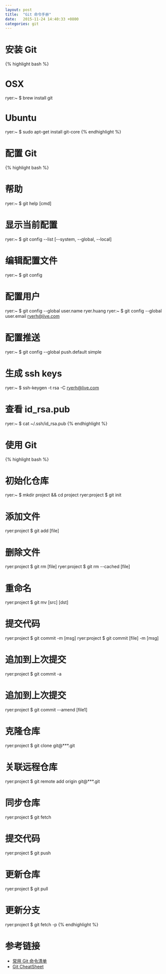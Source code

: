 ```yaml
---
layout: post
title:  "Git 命令手册"
date:   2015-11-24 14:40:33 +0800
categories: git
---
```


# 安装 Git

{% highlight bash %}
# OSX
ryer:~ $ brew install git
# Ubuntu
ryer:~ $ sudo apt-get install git-core
{% endhighlight %}

# 配置 Git

{% highlight bash %}
# 帮助
ryer:~ $ git help [cmd]
# 显示当前配置
ryer:~ $ git config --list [--system, --global, --local]
# 编辑配置文件
ryer:~ $ git config
# 配置用户
ryer:~ $ git config --global user.name    ryer.huang
ryer:~ $ git config --global user.email   ryerh@live.com
# 配置推送
ryer:~ $ git config --global push.default simple
# 生成 ssh keys
ryer:~ $ ssh-keygen -t rsa -C ryerh@live.com
# 查看 id_rsa.pub
ryer:~ $ cat ~/.ssh/id_rsa.pub
{% endhighlight %}

# 使用 Git
{% highlight bash %}
# 初始化仓库
ryer:~ $ mkdir project && cd project
ryer:project $ git init
# 添加文件
ryer:project $ git add [file]
# 删除文件
ryer:project $ git rm [file]
ryer:project $ git rm --cached [file]
# 重命名
ryer:project $ git mv [src] [dst]
# 提交代码
ryer:project $ git commit -m [msg]
ryer:project $ git commit [file] -m [msg]
# 追加到上次提交
ryer:project $ git commit -a
# 追加到上次提交
ryer:project $ git commit --amend [file1]
# 克隆仓库
ryer:project $ git clone git@***.git
# 关联远程仓库
ryer:project $ git remote add origin git@***.git
# 同步仓库
ryer:project $ git fetch
# 提交代码
ryer:project $ git push
# 更新仓库
ryer:project $ git pull
# 更新分支
ryer:project $ git fetch -p
{% endhighlight %}

# 参考链接
- [常用 Git 命令清单](http://www.ruanyifeng.com/blog/2015/12/git-cheat-sheet.html)<br>
- [Git CheatSheet](https://training.github.com/kit/downloads/github-git-cheat-sheet.pdf)
